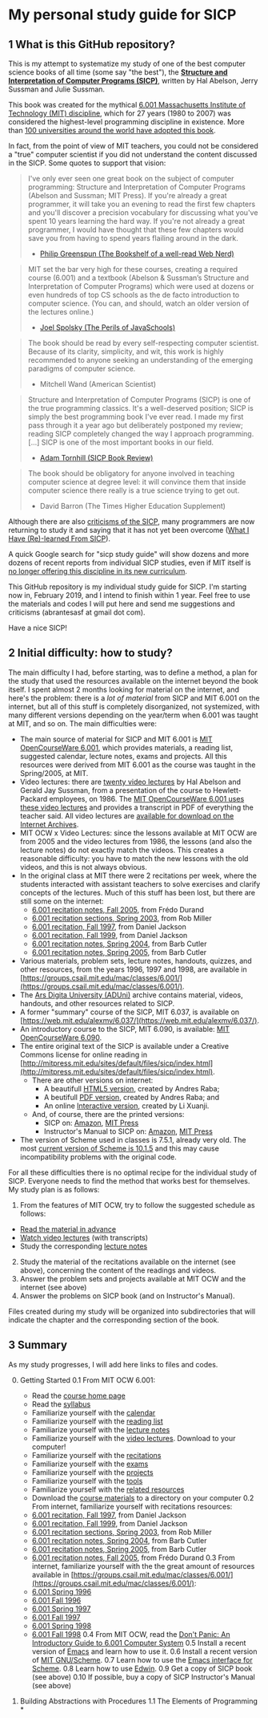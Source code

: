 # My personal study guide for SICP

## 1 What is this GitHub repository?

This is my attempt to systematize my study of one of the best computer science
books of all time (some say "the best"), the **[Structure and Interpretation of
Computer Programs (SICP)](http://mitpress.mit.edu/sites/default/files/sicp/index.html)**,
written by Hal Abelson, Jerry Sussman and Julie Sussman.

This book was created for the mythical [6.001 Massachusetts Institute of Technology
(MIT) discipline](https://ocw.mit.edu/courses/electrical-engineering-and-computer-science/6-001-structure-and-interpretation-of-computer-programs-spring-2005/index.htm), which for 27 years (1980 to 2007) was considered the highest-level
programming discipline in existence. More than [100 universities around the world
have adopted this book](http://mitpress.mit.edu/sites/default/files/sicp/adopt-list.html).

In fact, from the point of view of MIT teachers, you could not be considered a "true"
computer scientist if you did not understand the content discussed in the SICP. Some
quotes to support that vision:

> I've only ever seen one great book on the subject of computer programming: Structure
and Interpretation of Computer Programs (Abelson and Sussman; MIT Press). If you're
already a great programmer, it will take you an evening to read the first few chapters
and you'll discover a precision vocabulary for discussing what you've spent 10 years
learning the hard way. If you're not already a great programmer, I would have thought
that these few chapters would save you from having to spend years flailing around in
the dark.
> - [Philip Greenspun (The Bookshelf of a well-read Web Nerd)](http://philip.greenspun.com/wtr/bookshelf.html)

> MIT set the bar very high for these courses, creating a required course (6.001)
and a textbook (Abelson & Sussman’s Structure and Interpretation of Computer Programs)
which were used at dozens or even hundreds of top CS schools as the de facto introduction
to computer science. (You can, and should, watch an older version of the lectures online.)
> - [Joel Spolsky (The Perils of JavaSchools)](https://www.joelonsoftware.com/2005/12/29/the-perils-of-javaschools-2/)

> The book should be read by every self-respecting computer scientist. Because of its
clarity, simplicity, and wit, this work is highly recommended to anyone seeking an
understanding of the emerging paradigms of computer science.
> - Mitchell Wand (American Scientist)

> Structure and Interpretation of Computer Programs (SICP) is one of the true programming
classics. It's a well-deserved position; SICP is simply the best programming book I've ever
read. I made my first pass through it a year ago but deliberately postponed my review;
reading SICP completely changed the way I approach programming. [...] SICP is one of the
most important books in our field.
> - [Adam Tornhill (SICP Book Review)](https://www.adamtornhill.com/reviews/sicp.htm)

> The book should be obligatory for anyone involved in teaching computer science at
degree level: it will convince them that inside computer science there really is a true
science trying to get out.
> - David Barron (The Times Higher Education Supplement)

Although there are also [criticisms of the SICP](http://cs.brown.edu/~sk/Publications/Papers/Published/fffk-htdp-vs-sicp-journal/),
many programmers are now returning to study it and saying that it has not yet been overcome
([What I Have (Re)-learned From SICP](https://code-and-cocktails.herokuapp.com/blog/2014/07/06/what-i-have-re-learned-from-sicp/)).

A quick Google search for "sicp study guide" will show dozens and more dozens of recent
reports from individual SICP studies, even if MIT itself is [no longer offering this
discipline in its new curriculum](https://mitadmissions.org/blogs/entry/the_end_of_an_era_1/).

This GitHub repository is my individual study guide for SICP. I'm starting now in, February
2019, and I intend to finish within 1 year. Feel free to use the materials and codes I will
put here and send me suggestions and criticisms (abrantesasf at gmail dot com).

Have a nice SICP!




## 2 Initial difficulty: how to study?

The main difficulty I had, before starting, was to define a method, a plan for
the study that used the resources available on the internet beyond the book itself.
I spent almost 2 months looking for material on the internet,
and here's the problem: there is a *lot of material* from SICP and MIT 6.001 on
the internet, but all of this stuff is completely disorganized, not systemized,
with many different versions depending on the year/term when 6.001 was taught
at MIT, and so on. The main difficulties were:

* The main source of material for SICP and MIT 6.001 is [MIT OpenCourseWare 6.001](https://ocw.mit.edu/courses/electrical-engineering-and-computer-science/6-001-structure-and-interpretation-of-computer-programs-spring-2005/index.htm),
  which provides materials, a reading list, suggested calendar, lecture notes, exams
  and projects. All this resources were derived from MIT 6.001 as the course was taught
  in the Spring/2005, at MIT.
* Video lectures: there are [twenty video lectures](http://groups.csail.mit.edu/mac/classes/6.001/abelson-sussman-lectures/)
  by Hal Abelson and Gerald Jay Sussman, from a presentation of the course to
  Hewlett-Packard employees, on 1986. The [MIT OpenCourseWare 6.001 uses these video
  lectures](https://ocw.mit.edu/courses/electrical-engineering-and-computer-science/6-001-structure-and-interpretation-of-computer-programs-spring-2005/video-lectures/) and provides a transcript in PDF of everything the teacher said.
  All video lectures are [available for download on the Internet Archives](https://archive.org/details/MIT_Structure_of_Computer_Programs_1986).
* MIT OCW x Video Lectures: since the lessons available at MIT OCW are from 2005
  and the video lectures from 1986, the lessons (and also the lecture notes) do
  not exactly match the videos. This creates a reasonable difficulty: you have to
  match the new lessons with the old videos, and this is not always obvious.
* In the original class at MIT there were 2 recitations per week, where the
  students interacted with assistant teachers to solve exercises and clarify
  concepts of the lectures. Much of this stuff has been lost, but there are still
  some on the internet:
  * [6.001 recitation notes, Fall 2005](http://people.csail.mit.edu/fredo/Classes/6001Fall05/), from Frédo Durand
  * [6.001 recitation sections, Spring 2003](http://people.csail.mit.edu/rcm/6001/), from Rob Miller
  * [6.001 recitation, Fall 1997](https://people.csail.mit.edu/dnj/teaching/6001/1997/), from Daniel Jackson
  * [6.001 recitation, Fall 1999](https://people.csail.mit.edu/dnj/teaching/6001/1999/), from Daniel Jackson
  * [6.001 recitation notes, Spring 2004](https://www.cs.rpi.edu/~cutler/6.001/S04/index.html), from Barb Cutler
  * [6.001 recitation notes, Spring 2005](https://www.cs.rpi.edu/~cutler/6.001/S05/index.html), from Barb Cutler
* Various materials, problem sets, lecture notes, handouts, quizzes, and other
  resources, from the years 1996, 1997 and 1998, are available in
  [https://groups.csail.mit.edu/mac/classes/6.001/](https://groups.csail.mit.edu/mac/classes/6.001/).
* The [Ars Digita University (ADUni)](http://www.aduni.org/courses/sicp/) archive
  contains material, videos, handouts, and other resources related to SICP.
* A former "summary" course of the SICP, MIT 6.037, is available on
  [https://web.mit.edu/alexmv/6.037/](https://web.mit.edu/alexmv/6.037/).
* An introductory course to the SICP, MIT 6.090, is available:
  [MIT OpenCourseWare 6.090](https://ocw.mit.edu/courses/electrical-engineering-and-computer-science/6-090-building-programming-experience-a-lead-in-to-6-001-january-iap-2005/).
* The entire original text of the SICP is available under a Creative
   Commons license for online reading in
   [http://mitpress.mit.edu/sites/default/files/sicp/index.html](http://mitpress.mit.edu/sites/default/files/sicp/index.html).
   * There are other versions on internet:
     * A beautifull [HTML5 version](http://sarabander.github.io/sicp/), created by Andres Raba;
     * A beutifull [PDF version](https://github.com/sarabander/sicp-pdf/raw/master/sicp.pdf), created by Andres Raba; and
     * An online [Interactive version](https://xuanji.appspot.com/isicp/index.html), created by Li Xuanji.
   * And, of course, there are the printed versions:
     * SICP on: [Amazon](https://www.amazon.com/Structure-Interpretation-Computer-Programs-Engineering-dp-0262011530/dp/0262011530), [MIT Press](https://mitpress.mit.edu/books/structure-and-interpretation-computer-programs-second-edition)
     * Instructor's Manual to SICP on: [Amazon](https://www.amazon.com/Instructors-Structure-Interpretation-Computer-Programs/dp/0262692201/), [MIT Press](https://mitpress.mit.edu/books/instructors-manual-ta-structure-and-interpretation-computer-programs-second-edition)
* The version of Scheme used in classes is 7.5.1, already very old. The most
  [current version of Scheme is 10.1.5](https://www.gnu.org/software/mit-scheme/) and this may cause incompatibility
  problems with the original code.

For all these difficulties there is no optimal recipe for the individual study
of SICP. Everyone needs to find the method that works best for themselves.
My study plan is as follows:

1. From the features of MIT OCW, try to follow the suggested schedule as follows:
  * [Read the material in advance](https://ocw.mit.edu/courses/electrical-engineering-and-computer-science/6-001-structure-and-interpretation-of-computer-programs-spring-2005/readings/)
  * [Watch video lectures](https://ocw.mit.edu/courses/electrical-engineering-and-computer-science/6-001-structure-and-interpretation-of-computer-programs-spring-2005/video-lectures/) (with transcripts)
  * Study the corresponding [lecture notes](https://ocw.mit.edu/courses/electrical-engineering-and-computer-science/6-001-structure-and-interpretation-of-computer-programs-spring-2005/lecture-notes/)
2. Study the material of the recitations available on the internet (see above),
  concerning the content of the readings and videos.
3. Answer the problem sets and projects available at MIT OCW and the internet (see above)
4. Answer the problems on SICP book (and on Instructor's Manual).

Files created during my study will be organized into subdirectories that will
indicate the chapter and the corresponding section of the book.




## 3 Summary

As my study progresses, I will add here links to files and codes.

0. Getting Started
  0.1 From MIT OCW 6.001:
    * Read the [course home page](https://ocw.mit.edu/courses/electrical-engineering-and-computer-science/6-001-structure-and-interpretation-of-computer-programs-spring-2005/index.htm)
    * Read the [syllabus](https://ocw.mit.edu/courses/electrical-engineering-and-computer-science/6-001-structure-and-interpretation-of-computer-programs-spring-2005/syllabus)
    * Familiarize yourself with the [calendar](https://ocw.mit.edu/courses/electrical-engineering-and-computer-science/6-001-structure-and-interpretation-of-computer-programs-spring-2005/calendar)
    * Familiarize yourself with the [reading list](https://ocw.mit.edu/courses/electrical-engineering-and-computer-science/6-001-structure-and-interpretation-of-computer-programs-spring-2005/readings)
    * Familiarize yourself with the [lecture notes](https://ocw.mit.edu/courses/electrical-engineering-and-computer-science/6-001-structure-and-interpretation-of-computer-programs-spring-2005/lecture-notes)
    * Familiarize yourself with the [video lectures](https://ocw.mit.edu/courses/electrical-engineering-and-computer-science/6-001-structure-and-interpretation-of-computer-programs-spring-2005/video-lectures). Download to your computer!
    * Familiarize yourself with the [recitations](https://ocw.mit.edu/courses/electrical-engineering-and-computer-science/6-001-structure-and-interpretation-of-computer-programs-spring-2005/recitations)
    * Familiarize yourself with the [exams](https://ocw.mit.edu/courses/electrical-engineering-and-computer-science/6-001-structure-and-interpretation-of-computer-programs-spring-2005/exams)
    * Familiarize yourself with the [projects](https://ocw.mit.edu/courses/electrical-engineering-and-computer-science/6-001-structure-and-interpretation-of-computer-programs-spring-2005/projects)
    * Familiarize yourself with the [tools](https://ocw.mit.edu/courses/electrical-engineering-and-computer-science/6-001-structure-and-interpretation-of-computer-programs-spring-2005/tools)
    * Familiarize yourself with the [related resources](https://ocw.mit.edu/courses/electrical-engineering-and-computer-science/6-001-structure-and-interpretation-of-computer-programs-spring-2005/related-resources)
    * Download the [course materials](https://ocw.mit.edu/courses/electrical-engineering-and-computer-science/6-001-structure-and-interpretation-of-computer-programs-spring-2005/download-course-materials) to a directory on your computer
  0.2 From internet, familiarize yourself with recitations resources:
    * [6.001 recitation, Fall 1997](https://people.csail.mit.edu/dnj/teaching/6001/1997/), from Daniel Jackson
    * [6.001 recitation, Fall 1999](https://people.csail.mit.edu/dnj/teaching/6001/1999/), from Daniel Jackson
    * [6.001 recitation sections, Spring 2003](http://people.csail.mit.edu/rcm/6001/), from Rob Miller
    * [6.001 recitation notes, Spring 2004](https://www.cs.rpi.edu/~cutler/6.001/S04/index.html), from Barb Cutler
    * [6.001 recitation notes, Spring 2005](https://www.cs.rpi.edu/~cutler/6.001/S05/index.html), from Barb Cutler
    * [6.001 recitation notes, Fall 2005](http://people.csail.mit.edu/fredo/Classes/6001Fall05/), from Frédo Durand
  0.3 From internet, familiarize yourself with the the great amount of resources available in
  [https://groups.csail.mit.edu/mac/classes/6.001/](https://groups.csail.mit.edu/mac/classes/6.001/):
    * [6.001 Spring 1996](https://groups.csail.mit.edu/mac/classes/6.001/ST96/)
    * [6.001 Fall 1996](https://groups.csail.mit.edu/mac/classes/6.001/FT96/)
    * [6.001 Spring 1997](https://groups.csail.mit.edu/mac/classes/6.001/ST97/)
    * [6.001 Fall 1997](https://groups.csail.mit.edu/mac/classes/6.001/FT97/)
    * [6.001 Spring 1998](https://groups.csail.mit.edu/mac/classes/6.001/ST98/index.adp)
    * [6.001 Fall 1998](https://groups.csail.mit.edu/mac/classes/6.001/FT98/index.adp)
  0.4 From MIT OCW, read the [Don't Panic: An Introductory Guide to 6.001 Computer System](https://ocw.mit.edu/courses/electrical-engineering-and-computer-science/6-001-structure-and-interpretation-of-computer-programs-spring-2005/tools/dontpanicnew.pdf)
  0.5 Install a recent version of [Emacs](https://www.gnu.org/software/emacs/) and learn how to use it.
  0.6 Install a recent version of [MIT GNU/Scheme](https://www.gnu.org/software/mit-scheme/).
  0.7 Learn how to use the [Emacs interface for Scheme](https://www.gnu.org/software/mit-scheme/documentation/mit-scheme-user/GNU-Emacs-Interface.html).
  0.8 Learn how to use [Edwin](https://www.gnu.org/software/mit-scheme/documentation/mit-scheme-user/Edwin.html).
  0.9 Get a copy of SICP book (see above)
  0.10 If possible, buy a copy of SICP Instructor's Manual (see above)

1. Building Abstractions with Procedures
  1.1 The Elements of Programming
    * 